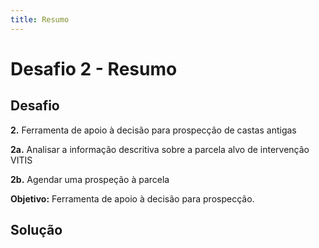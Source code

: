 ```yaml
---
title: Resumo
---
```


# Desafio 2 - Resumo

## Desafio

**2.** Ferramenta de apoio à decisão para prospecção de castas antigas

**2a.** Analisar a informação descritiva sobre a parcela alvo de intervenção VITIS

**2b.** Agendar uma prospeção à parcela

**Objetivo:** Ferramenta de apoio à decisão para prospecção.

## Solução
